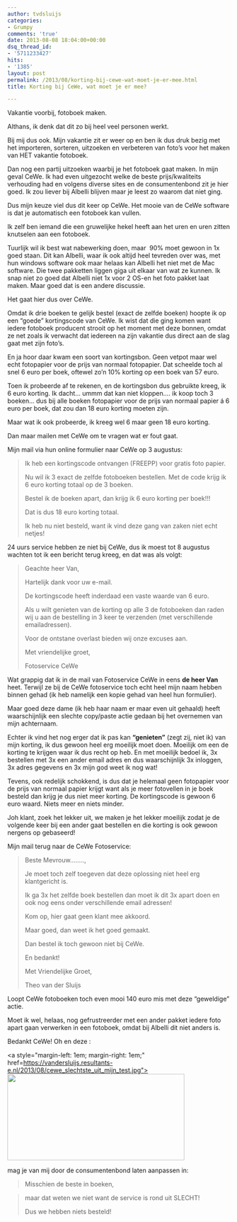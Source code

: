 ```yaml
---
author: tvdsluijs
categories:
- Grumpy
comments: 'true'
date: 2013-08-08 18:04:00+00:00
dsq_thread_id:
- '5711233427'
hits:
- '1385'
layout: post
permalink: /2013/08/korting-bij-cewe-wat-moet-je-er-mee.html
title: Korting bij CeWe, wat moet je er mee?

---
```

Vakantie voorbij, fotoboek maken.
  
Althans, ik denk dat dit zo bij heel veel personen werkt.

Bij mij dus ook. Mijn vakantie zit er weer op en ben ik dus druk bezig met het importeren, sorteren, uitzoeken en verbeteren van foto&#8217;s voor het maken van HET vakantie fotoboek.

Dan nog een partij uitzoeken waarbij je het fotoboek gaat maken. In mijn geval CeWe. Ik had even uitgezocht welke de beste prijs/kwaliteits verhouding had en volgens diverse sites en de consumentenbond zit je hier goed. Ik zou liever bij Albelli blijven maar je leest zo waarom dat niet ging.
  
<!--more-->Dus mijn keuze viel dus dit keer op CeWe. Het mooie van de CeWe software is dat je automatisch een fotoboek kan vullen.

Ik zelf ben iemand die een gruwelijke hekel heeft aan het uren en uren zitten knutselen aan een fotoboek.

Tuurlijk wil ik best wat nabewerking doen, maar  90% moet gewoon in 1x goed staan. Dit kan Albelli, waar ik ook altijd heel tevreden over was, met hun windows software ook maar helaas kan Albelli het niet met de Mac software. Die twee pakketten liggen giga uit elkaar van wat ze kunnen. Ik snap niet zo goed dat Albelli niet 1x voor 2 OS-en het foto pakket laat maken. Maar goed dat is een andere discussie.

Het gaat hier dus over CeWe.

Omdat ik drie boeken te gelijk bestel (exact de zelfde boeken) hoopte ik op een &#8220;goede&#8221; kortingscode van CeWe. Ik wist dat die ging komen want iedere fotoboek producent strooit op het moment met deze bonnen, omdat ze net zoals ik verwacht dat iedereen na zijn vakantie dus direct aan de slag gaat met zijn foto&#8217;s.

En ja hoor daar kwam een soort van kortingsbon. Geen vetpot maar wel echt fotopapier voor de prijs van normaal fotopapier. Dat scheelde toch al snel 6 euro per boek, oftewel zo&#8217;n 10% korting op een boek van 57 euro.

Toen ik probeerde af te rekenen, en de kortingsbon dus gebruikte kreeg, ik 6 euro korting. Ik dacht&#8230; ummm dat kan niet kloppen&#8230;. ik koop toch 3 boeken&#8230; dus bij alle boeken fotopapier voor de prijs van normaal papier á 6 euro per boek, dat zou dan 18 euro korting moeten zijn.

Maar wat ik ook probeerde, ik kreeg wel 6 maar geen 18 euro korting.

Dan maar mailen met CeWe om te vragen wat er fout gaat.

Mijn mail via hun online formulier naar CeWe op 3 augustus:

> Ik heb een kortingscode ontvangen (FREEPP) voor gratis foto papier.
> 
> Nu wil ik 3 exact de zelfde fotoboeken bestellen. Met de code krijg ik 6 euro korting totaal op de 3 boeken.
> 
> Bestel ik de boeken apart, dan krijg ik 6 euro korting per boek!!!
> 
> Dat is dus 18 euro korting totaal.
> 
> Ik heb nu niet besteld, want ik vind deze gang van zaken niet echt netjes!

24 uurs service hebben ze niet bij CeWe, dus ik moest tot 8 augustus wachten tot ik een bericht terug kreeg, en dat was als volgt:

> Geachte heer Van,
> 
> Hartelijk dank voor uw e-mail.
> 
> De kortingscode heeft inderdaad een vaste waarde van 6 euro.
> 
> Als u wilt genieten van de korting op alle 3 de fotoboeken dan raden wij u aan de bestelling in 3 keer te verzenden (met verschillende emailadressen).
> 
> Voor de ontstane overlast bieden wij onze excuses aan.
> 
> Met vriendelijke groet,
> 
> Fotoservice CeWe

Wat grappig dat ik in de mail van Fotoservice CeWe in eens **de heer Van** heet. Terwijl ze bij de CeWe fotoservice toch echt heel mijn naam hebben binnen gehad (ik heb namelijk een kopie gehad van heel hun formulier).

Maar goed deze dame (ik heb haar naam er maar even uit gehaald) heeft waarschijnlijk een slechte copy/paste actie gedaan bij het overnemen van mijn achternaam.

Echter ik vind het nog erger dat ik pas kan **&#8220;genieten&#8221;** (zegt zij, niet ik) van mijn korting, ik dus gewoon heel erg moeilijk moet doen. Moeilijk om een de korting te krijgen waar ik dus recht op heb. En met moeilijk bedoel ik, 3x bestellen met 3x een ander email adres en dus waarschijnlijk 3x inloggen, 3x adres gegevens en 3x mijn god weet ik nog wat!

Tevens, ook redelijk schokkend, is dus dat je helemaal geen fotopapier voor de prijs van normaal papier krijgt want als je meer fotovellen in je boek besteld dan krijg je dus niet meer korting. De kortingscode is gewoon 6 euro waard. Niets meer en niets minder.

Joh klant, zoek het lekker uit, we maken je het lekker moeilijk zodat je de volgende keer bij een ander gaat bestellen en die korting is ook gewoon nergens op gebaseerd!

Mijn mail terug naar de CeWe Fotoservice:

> Beste Mevrouw&#8230;&#8230;..,
> 
> Je moet toch zelf toegeven dat deze oplossing niet heel erg klantgericht is.
> 
> Ik ga 3x het zelfde boek bestellen dan moet ik dit 3x apart doen en ook nog eens onder verschillende email adressen!
> 
> Kom op, hier gaat geen klant mee akkoord.
> 
> Maar goed, dan weet ik het goed gemaakt.
> 
> Dan bestel ik toch gewoon niet bij CeWe.
> 
> En bedankt!
> 
> Met Vriendelijke Groet,
> 
> Theo van der Sluijs

Loopt CeWe fotoboeken toch even mooi 140 euro mis met deze &#8220;geweldige&#8221; actie.

Moet ik wel, helaas, nog gefrustreerder met een ander pakket iedere foto apart gaan verwerken in een fotoboek, omdat bij Albelli dit niet anders is.

Bedankt CeWe! Oh en deze :
  
<a style="margin-left: 1em; margin-right: 1em;" href=https://vandersluijs.resultants-e.nl/2013/08/cewe_slechtste_uit_mijn_test.jpg"><img src="https://vandersluijs.resultants-e.nl/2013/08/cewe_slechtste_uit_mijn_test-300x147.jpg" alt="" width="400" height="195" border="0" /></a>
  
mag je van mij door de consumentenbond laten aanpassen in:

> Misschien de beste in boeken,
  
> maar dat weten we niet want de service is rond uit SLECHT!
> 
> Dus we hebben niets besteld!